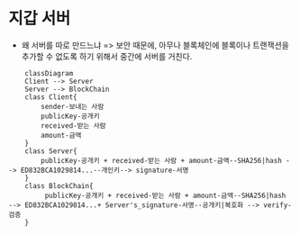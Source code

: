# 지갑 서버

- 왜 서버를 따로 만드느냐 => 보안 때문에, 아무나 블록체인에 블록이나 트랜잭션을 추가할 수 없도록 하기 위해서 중간에 서버를 거친다.

```mermaid
    classDiagram
    Client --> Server
    Server --> BlockChain
    class Client{
        sender-보내는 사람
        publicKey-공개키
        received-받는 사람
        amount-금액
    }
    class Server{
        publicKey-공개키 + received-받는 사람 + amount-금액--SHA256|hash --> ED832BCA1029814...--개인키--> signature-서명
    }
    class BlockChain{
         publicKey-공개키 + received-받는 사람 + amount-금액--SHA256|hash --> ED832BCA1029814...+ Server's_signature-서명--공개키|복호화 --> verify-검증
    }
```
